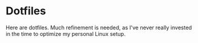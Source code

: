 Dotfiles
========
Here are dotfiles. Much refinement is needed, as I've never really invested in the time to optimize my personal Linux setup.
